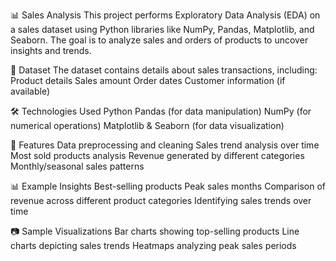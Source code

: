 📊 Sales Analysis
This project performs Exploratory Data Analysis (EDA) on a sales dataset using Python libraries like NumPy, Pandas, Matplotlib, and Seaborn. The goal is to analyze sales and orders of products to uncover insights and trends.

📁 Dataset
  The dataset contains details about sales transactions, including:
  Product details
  Sales amount
  Order dates
  Customer information (if available)

🛠️ Technologies Used
  Python
  Pandas (for data manipulation)
  NumPy (for numerical operations)
  Matplotlib & Seaborn (for data visualization)

📌 Features
  Data preprocessing and cleaning
  Sales trend analysis over time
  Most sold products analysis
  Revenue generated by different categories
  Monthly/seasonal sales patterns

📊 Example Insights
  Best-selling products
  Peak sales months
  Comparison of revenue across different product categories
  Identifying sales trends over time

📷 Sample Visualizations
  Bar charts showing top-selling products
  Line charts depicting sales trends
  Heatmaps analyzing peak sales periods
